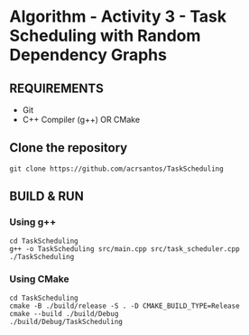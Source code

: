 # Algorithm - Activity 3 - Task Scheduling with Random Dependency Graphs
## REQUIREMENTS
- Git
- C++ Compiler (g++) OR CMake

## Clone the repository
```
git clone https://github.com/acrsantos/TaskScheduling
```
## BUILD & RUN
### Using g++
```
cd TaskScheduling
g++ -o TaskScheduling src/main.cpp src/task_scheduler.cpp
./TaskScheduling
```
### Using CMake
```
cd TaskScheduling
cmake -B ./build/release -S . -D CMAKE_BUILD_TYPE=Release
cmake --build ./build/Debug
./build/Debug/TaskScheduling
```
